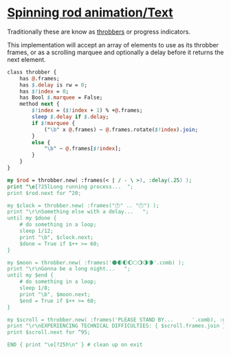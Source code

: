 [1]: https://rosettacode.org/wiki/Spinning_rod_animation/Text

# [Spinning rod animation/Text][1]





Traditionally these are know as [throbbers](https://en.wikipedia.org/wiki/throbber) or progress indicators.



This implementation will accept an array of elements to use as its throbber frames, or as a scrolling marquee and optionally a delay before it returns the next element.

```perl
class throbber {
    has @.frames;
    has $.delay is rw = 0;
    has $!index = 0;
    has Bool $.marquee = False;
    method next {
        $!index = ($!index + 1) % +@.frames;
        sleep $.delay if $.delay;
        if $!marquee {
            ("\b" x @.frames) ~ @.frames.rotate($!index).join;
        }
        else {
            "\b" ~ @.frames[$!index];
        }
    }
}

my $rod = throbber.new( :frames(< | / - \ >), :delay(.25) );
print "\e[?25lLong running process...  ";
print $rod.next for ^20;

my $clock = throbber.new( :frames("🕐" .. "🕛") );
print "\r\nSomething else with a delay...   ";
until my $done {
    # do something in a loop;
    sleep 1/12;
    print "\b", $clock.next;
    $done = True if $++ >= 60;
}

my $moon = throbber.new( :frames('🌑🌒🌓🌔🌕🌖🌗🌘'.comb) );
print "\r\nGonna be a long night...   ";
until my $end {
    # do something in a loop;
    sleep 1/8;
    print "\b", $moon.next;
    $end = True if $++ >= 60;
}

my $scroll = throbber.new( :frames('PLEASE STAND BY...      '.comb), :delay(.1), :marquee );
print "\r\nEXPERIENCING TECHNICAL DIFFICULTIES: { $scroll.frames.join }";
print $scroll.next for ^95;

END { print "\e[?25h\n" } # clean up on exit
```
